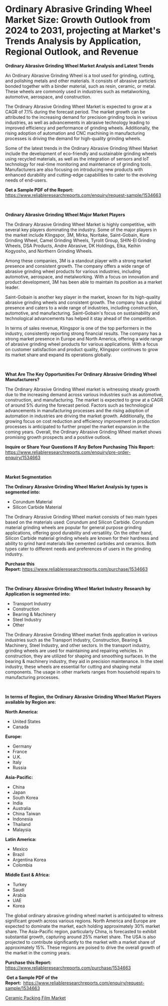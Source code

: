 <p><h1>Ordinary Abrasive Grinding Wheel Market Size: Growth Outlook from 2024 to 2031, projecting at Market's Trends Analysis by Application, Regional Outlook, and Revenue</h1></p><p><strong>Ordinary Abrasive Grinding Wheel Market Analysis and Latest Trends</strong></p>
<p><p>An Ordinary Abrasive Grinding Wheel is a tool used for grinding, cutting, and polishing metals and other materials. It consists of abrasive particles bonded together with a binder material, such as resin, ceramic, or metal. These wheels are commonly used in industries such as metalworking, automotive, aerospace, and construction.</p><p>The Ordinary Abrasive Grinding Wheel Market is expected to grow at a CAGR of 7.1% during the forecast period. The market growth can be attributed to the increasing demand for precision grinding tools in various industries, as well as advancements in abrasive technology leading to improved efficiency and performance of grinding wheels. Additionally, the rising adoption of automation and CNC machining in manufacturing processes is driving the demand for high-quality grinding wheels.</p><p>Some of the latest trends in the Ordinary Abrasive Grinding Wheel Market include the development of eco-friendly and sustainable grinding wheels using recycled materials, as well as the integration of sensors and IoT technology for real-time monitoring and maintenance of grinding tools. Manufacturers are also focusing on introducing new products with enhanced durability and cutting-edge capabilities to cater to the evolving needs of end-users.</p></p>
<p><strong>Get a Sample PDF of the Report:&nbsp;</strong> <a href="https://www.reliableresearchreports.com/enquiry/request-sample/1534663">https://www.reliableresearchreports.com/enquiry/request-sample/1534663</a></p>
<p>&nbsp;</p>
<p><strong>Ordinary Abrasive Grinding Wheel Major Market Players</strong></p>
<p><p>The Ordinary Abrasive Grinding Wheel Market is highly competitive, with several key players dominating the industry. Some of the major players in the market include Klingspor, 3M, Mirka, Noritake, Saint-Gobain, Kure Grinding Wheel, Camel Grinding Wheels, Tyrolit Group, SHIN-EI Grinding Wheels, DSA Products, Andre Abrasive, DK Holdings, Elka, Keihin Kogyosho, and Northern Grinding Wheels.</p><p>Among these companies, 3M is a standout player with a strong market presence and consistent growth. The company offers a wide range of abrasive grinding wheel products for various industries, including automotive, aerospace, and metalworking. With a focus on innovation and product development, 3M has been able to maintain its position as a market leader.</p><p>Saint-Gobain is another key player in the market, known for its high-quality abrasive grinding wheels and consistent growth. The company has a global presence and caters to a wide range of industries, including construction, automotive, and manufacturing. Saint-Gobain's focus on sustainability and technological advancements has helped it stay ahead of the competition.</p><p>In terms of sales revenue, Klingspor is one of the top performers in the industry, consistently reporting strong financial results. The company has a strong market presence in Europe and North America, offering a wide range of abrasive grinding wheel products for various applications. With a focus on customer satisfaction and product quality, Klingspor continues to grow its market share and expand its operations globally.</p></p>
<p>&nbsp;</p>
<p><strong>What Are The Key Opportunities For Ordinary Abrasive Grinding Wheel Manufacturers?</strong></p>
<p><p>The Ordinary Abrasive Grinding Wheel market is witnessing steady growth due to the increasing demand across various industries such as automotive, construction, and manufacturing. The market is expected to grow at a CAGR of around 5% during the forecast period. Factors such as technological advancements in manufacturing processes and the rising adoption of automation in industries are driving the market growth. Additionally, the growing focus on cost reduction and efficiency improvement in production processes is anticipated to further propel the market expansion in the coming years. Overall, the Ordinary Abrasive Grinding Wheel market shows promising growth prospects and a positive outlook.</p></p>
<p><strong>Inquire or Share Your Questions If Any Before Purchasing This Report:</strong> <a href="https://www.reliableresearchreports.com/enquiry/pre-order-enquiry/1534663">https://www.reliableresearchreports.com/enquiry/pre-order-enquiry/1534663</a></p>
<p>&nbsp;</p>
<p><strong>Market Segmentation</strong></p>
<p><strong>The Ordinary Abrasive Grinding Wheel Market Analysis by types is segmented into:</strong></p>
<p><ul><li>Corundum Material</li><li>Silicon Carbide Material</li></ul></p>
<p><p>The Ordinary Abrasive Grinding Wheel market consists of two main types based on the materials used: Corundum and Silicon Carbide. Corundum material grinding wheels are popular for general purpose grinding applications, offering good durability and versatility. On the other hand, Silicon Carbide material grinding wheels are known for their hardness and ability to grind hard materials like cemented carbides and ceramics. Both types cater to different needs and preferences of users in the grinding industry.</p></p>
<p><strong>Purchase this Report:&nbsp;</strong><a href="https://www.reliableresearchreports.com/purchase/1534663">https://www.reliableresearchreports.com/purchase/1534663</a></p>
<p>&nbsp;</p>
<p><strong>The Ordinary Abrasive Grinding Wheel Market Industry Research by Application is segmented into:</strong></p>
<p><ul><li>Transport Industry</li><li>Construction</li><li>Bearing & Machinery</li><li>Steel Industry</li><li>Other</li></ul></p>
<p><p>The Ordinary Abrasive Grinding Wheel market finds application in various industries such as the Transport Industry, Construction, Bearing & Machinery, Steel Industry, and other sectors. In the transport industry, grinding wheels are used for maintaining and repairing vehicles. In construction, they are utilized for shaping and smoothing surfaces. In the bearing & machinery industry, they aid in precision maintenance. In the steel industry, these wheels are essential for cutting and shaping metal components. The usage in other markets ranges from household repairs to manufacturing processes.</p></p>
<p>&nbsp;</p>
<p><strong>In terms of Region, the Ordinary Abrasive Grinding Wheel Market Players available by Region are:</strong></p>
<p>
    <p> <strong> North America: </strong>
        <ul>
            <li>United States</li>
            <li>Canada</li>
        </ul>
        </p> 
    <p> <strong> Europe: </strong>
        <ul>
            <li>Germany</li>
            <li>France</li>
            <li>U.K.</li>
            <li>Italy</li>
            <li>Russia</li>
        </ul>
        </p> 
    <p> <strong> Asia-Pacific: </strong>
        <ul>
            <li>China</li>
            <li>Japan</li>
            <li>South Korea</li>
            <li>India</li>
            <li>Australia</li>
            <li>China Taiwan</li>
            <li>Indonesia</li>
            <li>Thailand</li>
            <li>Malaysia</li>
        </ul>
        </p> 
    <p> <strong> Latin America: </strong>
        <ul>
            <li>Mexico</li>
            <li>Brazil</li>
            <li>Argentina Korea</li>
            <li>Colombia</li>
        </ul>
        </p> 
    <p> <strong> Middle East & Africa: </strong>
        <ul>
            <li>Turkey</li>
            <li>Saudi</li>
            <li>Arabia</li>
            <li>UAE</li>
            <li>Korea</li>
        </ul>
    </p>
    </p>
<p><p>The global ordinary abrasive grinding wheel market is anticipated to witness significant growth across various regions. North America and Europe are expected to dominate the market, each holding approximately 30% market share. The Asia-Pacific region, particularly China, is forecasted to exhibit substantial growth, capturing around 25% market share. The USA is also projected to contribute significantly to the market with a market share of approximately 15%. These regions are poised to drive the overall growth of the market in the coming years.</p></p>
<p><strong>Purchase this Report: </strong><a href="https://www.reliableresearchreports.com/purchase/1534663">https://www.reliableresearchreports.com/purchase/1534663</a></p>
<p>&nbsp;<strong>Get a Sample PDF of the Report:&nbsp;&nbsp;</strong><a href="https://www.reliableresearchreports.com/enquiry/request-sample/1534663">https://www.reliableresearchreports.com/enquiry/request-sample/1534663</a></p>
<p><strong></strong></p>
<p><p><a href="https://github.com/RichRobinson5/Market-Research-Report-List-4/blob/main/ceramic-packing-film-market.md">Ceramic Packing Film Market</a></p></p>